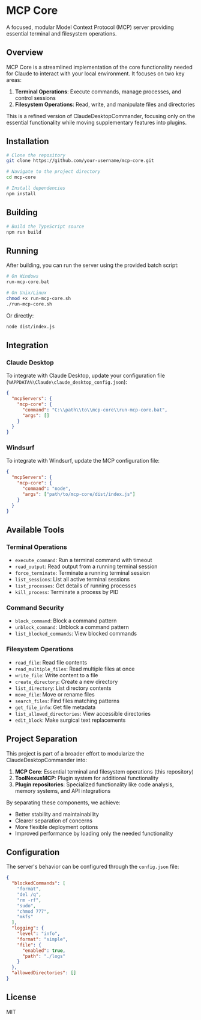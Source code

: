 # MCP Core

A focused, modular Model Context Protocol (MCP) server providing essential terminal and filesystem operations.

## Overview

MCP Core is a streamlined implementation of the core functionality needed for Claude to interact with your local environment. It focuses on two key areas:

1. **Terminal Operations**: Execute commands, manage processes, and control sessions
2. **Filesystem Operations**: Read, write, and manipulate files and directories

This is a refined version of ClaudeDesktopCommander, focusing only on the essential functionality while moving supplementary features into plugins.

## Installation

```bash
# Clone the repository
git clone https://github.com/your-username/mcp-core.git

# Navigate to the project directory
cd mcp-core

# Install dependencies
npm install
```

## Building

```bash
# Build the TypeScript source
npm run build
```

## Running

After building, you can run the server using the provided batch script:

```bash
# On Windows
run-mcp-core.bat

# On Unix/Linux
chmod +x run-mcp-core.sh
./run-mcp-core.sh
```

Or directly:

```bash
node dist/index.js
```

## Integration

### Claude Desktop

To integrate with Claude Desktop, update your configuration file (`%APPDATA%\Claude\claude_desktop_config.json`):

```json
{
  "mcpServers": {
    "mcp-core": {
      "command": "C:\\path\\to\\mcp-core\\run-mcp-core.bat",
      "args": []
    }
  }
}
```

### Windsurf

To integrate with Windsurf, update the MCP configuration file:

```json
{
  "mcpServers": {
    "mcp-core": {
      "command": "node",
      "args": ["path/to/mcp-core/dist/index.js"]
    }
  }
}
```

## Available Tools

### Terminal Operations

- `execute_command`: Run a terminal command with timeout
- `read_output`: Read output from a running terminal session
- `force_terminate`: Terminate a running terminal session
- `list_sessions`: List all active terminal sessions
- `list_processes`: Get details of running processes
- `kill_process`: Terminate a process by PID

### Command Security

- `block_command`: Block a command pattern
- `unblock_command`: Unblock a command pattern
- `list_blocked_commands`: View blocked commands

### Filesystem Operations

- `read_file`: Read file contents
- `read_multiple_files`: Read multiple files at once
- `write_file`: Write content to a file
- `create_directory`: Create a new directory
- `list_directory`: List directory contents
- `move_file`: Move or rename files
- `search_files`: Find files matching patterns
- `get_file_info`: Get file metadata
- `list_allowed_directories`: View accessible directories
- `edit_block`: Make surgical text replacements

## Project Separation

This project is part of a broader effort to modularize the ClaudeDesktopCommander into:

1. **MCP Core**: Essential terminal and filesystem operations (this repository)
2. **ToolNexusMCP**: Plugin system for additional functionality
3. **Plugin repositories**: Specialized functionality like code analysis, memory systems, and API integrations

By separating these components, we achieve:

- Better stability and maintainability
- Clearer separation of concerns
- More flexible deployment options
- Improved performance by loading only the needed functionality

## Configuration

The server's behavior can be configured through the `config.json` file:

```json
{
  "blockedCommands": [
    "format",
    "del /q",
    "rm -rf",
    "sudo",
    "chmod 777",
    "mkfs"
  ],
  "logging": {
    "level": "info",
    "format": "simple",
    "file": {
      "enabled": true,
      "path": "./logs"
    }
  },
  "allowedDirectories": []
}
```

## License

MIT
